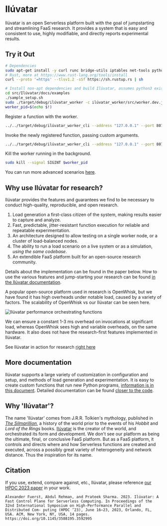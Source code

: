 # Ilúvatar

Ilúvatar is an open Serverless platform built with the goal of jumpstarting and streamlining FaaS research.
It provides a system that is easy and consistent to use, highly modifiable, and directly reports experimental results.

<!-- <img src="./imgs/logo1.jpeg" alt="Ilúvatar orchestrating functions" width="300"/> -->

## Try it Out

```sh
# Dependencies
sudo apt-get install -y curl runc bridge-utils iptables net-tools python3-venv sysstat containerd jq pkg-config cmake gcc g++ libssl-dev pkg-config libprotobuf-dev
# Rust, more at https://www.rust-lang.org/tools/install
curl --proto '=https' --tlsv1.2 -sSf https://sh.rustup.rs | sh

# Install non-apt dependencies and build Ilúvatar, assumes python3 exists
cd src/Ilúvatar/docs/examples
./sample_setup.sh
sudo ./target/debug/ilúvatar_worker -c ilúvatar_worker/src/worker.dev.json &
worker_pid=$(echo $!)
```

Register a function with the worker.

```sh
../../target/debug/ilúvatar_worker_cli --address "127.0.0.1" --port 8079 register --name "hello" --version 1 --image "docker.io/alfuerst/hello-iluvatar-action:latest" --memory 128 --cpu 1
```

Invoke the newly registered function, passing custom arguments.

```sh
../../target/debug/ilúvatar_worker_cli --address "127.0.0.1" --port 8079 invoke --name "hello" --version 1 -a name=`whoami`
```

Kill the worker running in the background.

```sh
sudo kill --signal SIGINT $worker_pid
```

You can run more advanced scenarios [here](./src/Il%C3%BAvatar/docs/examples/README.md).

## Why use Ilúvatar for research?

Ilúvatar provides the features and guarantees we find to be necessary to conduct high-quality, reproducible, and open research.

1. Load generation a first-class citizen of the system, making results easier to capture and analyze.
2. Fast, predictable, jitter-resistant function execution for reliable and repeatable experimentation.
3. An architecture designed to allow testing on a single worker node, or a cluster of load-balanced nodes.
4. The ability to run a load scenario on a live system or as a simulation, _using the same codebase_.
5. An extendible FaaS platform built for an open-source research community.

Details about the implementation can be found in the paper below.
How to use the various features and jump-starting your research can be found [in the Ilúvatar documentation](./src/Ilúvatar/README.md).

A popular open-source platform used in research is OpenWhisk, but we have found it has high overheads under notable load, caused by a variety of factors.
The scalability of OpenWhisk vs our Ilúvatar can be seen here.

![Ilúvatar performance orchestrating functions](./imgs/overhead-scaling.jpeg)

We can ensure a constant 1-3 ms overhead on invocations at significant load, whereas OpenWhisk sees high and variable overheads, on the same hardware.
It also does not have the research-first features implemented in Ilúvatar.

See Ilúvatar in action for research [right here](./src/Ilúvatar/docs/RESEARCH.md)

## More documentation

Ilúvatar supports a large variety of customization in configuration and setup, and methods of load generation and experimentation.
It is easy to create custom functions that run new Python programs, [information is in this document](./src/Ilúvatar/docs/FUNCTIONS.md#preparing-code-to-be-functions).
Detailed documentation can be found [closer to the code](./src/Ilúvatar/README.md).

## Why 'Ilúvatar'?

The name 'Ilúvatar' comes from J.R.R. Tolkien's mythology, published in [*The Silmarillion*](https://tolkiengateway.net/wiki/The_Silmarillion), a history of the world prior to the events of his *Hobbit* and *Lord of the Rings* books.
[Ilúvatar](https://tolkiengateway.net/wiki/Il%C3%BAvatar) is the creator of the world, and orchestrated its form and development.
We don't see our platform as being the ultimate, final, or conclusive FaaS platform.
But as a FaaS platform, it controls and directs where and how Serverless functions are created and executed, across a possibly great variety of heterogeneity and network distance.
Thus the inspiration for its name.

## Citation

If you use, extend, compare against, etc., Ilúvatar, please reference [our HPDC 2023 paper](https://afuerst.github.io/assets/Il%C3%BAvatar.pdf) in your work.

`Alexander Fuerst, Abdul Rehman, and Prateek Sharma. 2023. Ilúvatar: A
Fast Control Plane for Serverless Computing. In Proceedings of the 32nd
International Symposium on High-Performance Parallel and Distributed Com-
puting (HPDC ’23), June 16–23, 2023, Orlando, FL, USA. ACM, New York, NY,
USA, 14 pages. https://doi.org/10.1145/3588195.3592995`
